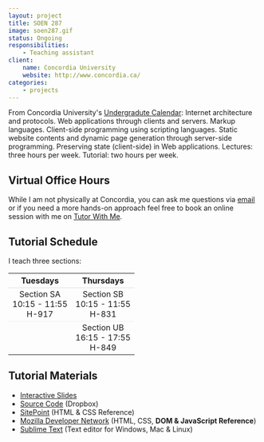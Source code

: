 ```yaml
---
layout: project
title: SOEN 287
image: soen287.gif
status: Ongoing
responsibilities:
    - Teaching assistant
client:
    name: Concordia University
    website: http://www.concordia.ca/
categories:
    - projects
---
```


From Concordia University's [Undergradute Calendar](http://registrar.concordia.ca/calendar11-12/71/71.70.html#softeng): Internet architecture and protocols. Web applications through clients and servers. Markup languages. Client-side programming using scripting languages. Static website contents and dynamic page generation through server-side programming. Preserving state (client-side) in Web applications. Lectures: three hours per week. Tutorial: two hours per week.

## Virtual Office Hours
While I am not physically at Concordia, you can ask me questions via [email](mailto:soen287@istvan.co) or if you need a more hands-on approach feel free to book an online session with me on [Tutor With Me](http://tutorwith.me/templates/x6p8v1).

## Tutorial Schedule
I teach three sections:

<table style="width: 300px">
	<tr>
		<th style="border-bottom: 1px solid #ddd">Tuesdays</th>
		<th style="border-bottom: 1px solid #ddd">Thursdays</th>
	</tr>
	<tr>
		<td style="text-align:center;border-bottom: 1px solid #eee">
			Section SA<br>
			10:15 - 11:55<br>
			H-917
		</td>
		<td style="text-align:center; border-bottom: 1px solid #eee">
			Section SB<br>
			10:15 - 11:55<br>
			H-831
		</td>
	</tr>
	<tr>
		<td></td>
		<td style="text-align:center">
			Section UB<br>
			16:15 - 17:55<br>
			H-849
		</td>
	</tr>
</table>

## Tutorial Materials

- [Interactive Slides](http://istvanp.github.com/tutorials/javascript/)
- [Source Code](http://db.tt/mD5Zzn2D) (Dropbox)
- [SitePoint](http://reference.sitepoint.com) (HTML & CSS Reference)
- [Mozilla Developer Network](https://developer.mozilla.org/) (HTML, CSS, **DOM & JavaScript Reference**)
- [Sublime Text](http://www.sublimetext.com/) (Text editor for Windows, Mac & Linux)
